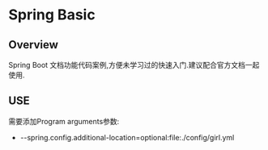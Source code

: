 # Spring Basic



## Overview
Spring Boot 文档功能代码案例,方便未学习过的快速入门.建议配合官方文档一起使用.
## USE
需要添加Program arguments参数:

- --spring.config.additional-location=optional:file:./config/girl.yml